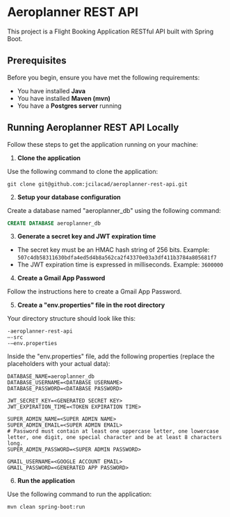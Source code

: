 # Aeroplanner REST API

This project is a Flight Booking Application RESTful API built with Spring Boot.

## Prerequisites

Before you begin, ensure you have met the following requirements:

- You have installed **Java**
- You have installed **Maven (mvn)**
- You have a **Postgres server** running

## Running Aeroplanner REST API Locally

Follow these steps to get the application running on your machine:

1. **Clone the application**

Use the following command to clone the application:
```
git clone git@github.com:jcilacad/aeroplanner-rest-api.git
```
2. **Setup your database configuration**

Create a database named "aeroplanner_db" using the following command:
```sql
CREATE DATABASE aeroplanner_db
```
3. **Generate a secret key and JWT expiration time**

- The secret key must be an HMAC hash string of 256 bits. 
  Example: `507c4db58311630bdfa4ed5d4b8a562ca2f43370e03a3df411b3784a805681f7`
- The JWT expiration time is expressed in milliseconds.
  Example: `3600000`

4. **Create a Gmail App Password**

Follow the instructions here to create a Gmail App Password.

5. **Create a "env.properties" file in the root directory**

Your directory structure should look like this:
```
-aeroplanner-rest-api 
–-src
-–env.properties
```

Inside the "env.properties" file, add the following properties (replace the placeholders with your actual data):
```
DATABASE_NAME=aeroplanner_db
DATABASE_USERNAME=<DATABASE USERNAME>
DATABASE_PASSWORD=<DATABASE PASSWORD>

JWT_SECRET_KEY=<GENERATED SECRET KEY>
JWT_EXPIRATION_TIME=<TOKEN EXPIRATION TIME>

SUPER_ADMIN_NAME=<SUPER ADMIN NAME>
SUPER_ADMIN_EMAIL=<SUPER ADMIN EMAIL>
# Password must contain at least one uppercase letter, one lowercase letter, one digit, one special character and be at least 8 characters long.
SUPER_ADMIN_PASSWORD=<SUPER ADMIN PASSWORD>

GMAIL_USERNAME=<GOOGLE ACCOUNT EMAIL>
GMAIL_PASSWORD=<GENERATED APP PASSWORD>
```

6. **Run the application**

Use the following command to run the application:
```
mvn clean spring-boot:run
```


